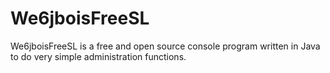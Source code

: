 We6jboisFreeSL
==============

We6jboisFreeSL is a free and open source console program written in Java to do very simple administration functions.

